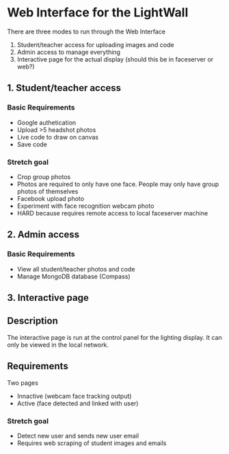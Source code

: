 # Web Interface for the LightWall
There are three modes to run through the Web Interface

1. Student/teacher access for uploading images and code
2. Admin access to manage everything
3. Interactive page for the actual display (should this be in faceserver or web?)

## 1. Student/teacher access
### Basic Requirements
* Google authetication
* Upload >5 headshot photos 
* Live code to draw on canvas
* Save code

### Stretch goal
* Crop group photos
 * Photos are required to only have one face. People may only have group photos of themselves
* Facebook upload photo
* Experiment with face recognition webcam photo
 * HARD because requires remote access to local faceserver machine

## 2. Admin access
### Basic Requirements
* View all student/teacher photos and code
* Manage MongoDB database (Compass)

## 3. Interactive page
## Description
The interactive page is run at the control panel for the lighting display. It can only be viewed in the local network.

## Requirements
Two pages
* Innactive (webcam face tracking output)
* Active (face detected and linked with user)

### Stretch goal
* Detect new user and sends new user email
 * Requires web scraping of student images and emails
